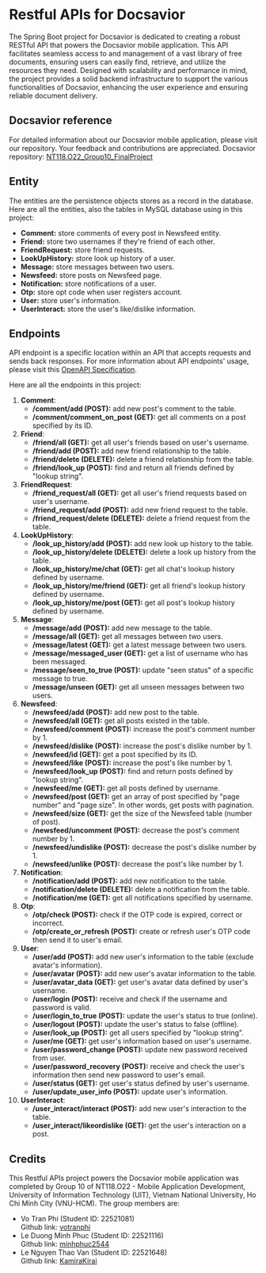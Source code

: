# Restful APIs for Docsavior
The Spring Boot project for Docsavior is dedicated to creating a robust RESTful API that powers the Docsavior mobile application. This API facilitates seamless access to and management of a vast library of free documents, ensuring users can easily find, retrieve, and utilize the resources they need. Designed with scalability and performance in mind, the project provides a solid backend infrastructure to support the various functionalities of Docsavior, enhancing the user experience and ensuring reliable document delivery.

## Docsavior reference
For detailed information about our Docsavior mobile application, please visit our repository. Your feedback and contributions are appreciated. Docsavior repository: [NT118.O22_Group10_FinalProject
](https://github.com/votranphi/NT118.O22_Group10_FinalProject)

## Entity
The entities are the persistence objects stores as a record in the database. Here are all the entities, also the tables in MySQL database using in this project:

- **Comment:** store comments of every post in Newsfeed entity.
- **Friend:** store two usernames if they're friend of each other.
- **FriendRequest:** store friend requests.
- **LookUpHistory:** store look up history of a user.
- **Message:** store messages between two users.
- **Newsfeed:** store posts on Newsfeed page.
- **Notification:** store notifications of a user.
- **Otp:** store opt code when user registers account.
- **User:** store user's information.
- **UserInteract:** store the user's like/dislike information.

## Endpoints
API endpoint is a specific location within an API that accepts requests and sends back responses. For more information about API endpoints' usage, please visit this [OpenAPI Specification](https://docsavior-api-docsavior-apii.azuremicroservices.io/swagger-ui/index.html#).

Here are all the endpoints in this project:

1. **Comment**:
    - **/comment/add (POST):** add new post's comment to the table.
    - **/comment/comment_on_post (GET):** get all comments on a post specified by its ID.
2. **Friend**:
    - **/friend/all (GET):** get all user's friends based on user's username.
    - **/friend/add (POST):** add new friend relationship to the table.
    - **/friend/delete (DELETE):** delete a friend relationship from the table.
    - **/friend/look_up (POST):** find and return all friends defined by "lookup string".
3. **FriendRequest**:
    - **/friend_request/all (GET):** get all user's friend requests based on user's username.
    - **/friend_request/add (POST):** add new friend request to the table.
    - **/friend_request/delete (DELETE):** delete a friend request from the table.
4. **LookUpHistory**:
    - **/look_up_history/add (POST):** add new look up history to the table.
    - **/look_up_history/delete (DELETE):** delete a look up history from the table.
    - **/look_up_history/me/chat (GET):** get all chat's lookup history defined by username.
    - **/look_up_history/me/friend (GET):** get all friend's lookup history defined by username.
    - **/look_up_history/me/post (GET):** get all post's lookup history defined by username.
5. **Message**:
    - **/message/add (POST):** add new message to the table.
    - **/message/all (GET):** get all messages between two users.
    - **/message/latest (GET):** get a latest message between two users.
    - **/message/messaged_user (GET):** get a list of username who has been messaged.
    - **/message/seen_to_true (POST):** update "seen status" of a specific message to true.
    - **/message/unseen (GET):** get all unseen messages between two users.
6. **Newsfeed**:
    - **/newsfeed/add (POST):** add new post to the table.
    - **/newsfeed/all (GET):** get all posts existed in the table.
    - **/newsfeed/comment (POST):** increase the post's comment number by 1.
    - **/newsfeed/dislike (POST):** increase the post's dislike number by 1.
    - **/newsfeed/id (GET):** get a post specified by its ID.
    - **/newsfeed/like (POST):** increase the post's like number by 1.
    - **/newsfeed/look_up (POST):** find and return posts defined by "lookup string".
    - **/newsfeed/me (GET):** get all posts defined by username.
    - **/newsfeed/post (GET):** get an array of post specified by "page number" and "page size". In other words, get posts with pagination.
    - **/newsfeed/size (GET):** get the size of the Newsfeed table (number of post).
    - **/newsfeed/uncomment (POST):** decrease the post's comment number by 1.
    - **/newsfeed/undislike (POST):** decrease the post's dislike number by 1.
    - **/newsfeed/unlike (POST):** decrease the post's like number by 1.
7. **Notification**:
    - **/notification/add (POST):** add new notification to the table.
    - **/notification/delete (DELETE):** delete a notification from the table.
    - **/notification/me (GET):** get all notifications specified by username.
8. **Otp**:
    - **/otp/check (POST):** check if the OTP code is expired, correct or incorrect.
    - **/otp/create_or_refresh (POST):** create or refresh user's OTP code then send it to user's email.
9. **User**:
    - **/user/add (POST):** add new user's information to the table (exclude avatar's information).
    - **/user/avatar (POST):** add new user's avatar information to the table.
    - **/user/avatar_data (GET):** get user's avatar data defined by user's username.
    - **/user/login (POST):** receive and check if the username and password is valid.
    - **/user/login_to_true (POST):** update the user's status to true (online).
    - **/user/logout (POST):** update the user's status to false (offline).
    - **/user/look_up (POST):** get all users specified by "lookup string".
    - **/user/me (GET):** get user's information based on user's username.
    - **/user/password_change (POST):** update new password received from user.
    - **/user/password_recovery (POST):** receive and check the user's information then send new password to user's email.
    - **/user/status (GET):** get user's status defined by user's username.
    - **/user/update_user_info (POST):** update user's information.
10. **UserInteract**:
    - **/user_interact/interact (POST):** add new user's interaction to the table.
    - **/user_interact/likeordislike (GET):** get the user's interaction on a post.

## Credits
This Restful APIs project powers the Docsavior mobile application was completed by Group 10 of NT118.O22 - Mobile Application Development, University of Information Technology (UIT), Vietnam National University, Ho Chi Minh City (VNU-HCM). The group members are:
- Vo Tran Phi (Student ID: 22521081)  
Github link: [votranphi](https://github.com/votranphi) 
- Le Duong Minh Phuc (Student ID: 22521116)  
Github link: [minhphuc2544](https://github.com/minhphuc2544)
- Le Nguyen Thao Van (Student ID: 22521648)  
Github link: [KamiraKirai](https://github.com/KamiraKirai)